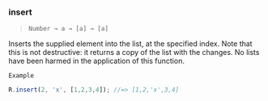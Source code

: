 ### insert

> ```Number → a → [a] → [a]```

Inserts the supplied element into the list, at the specified index. Note that this is not destructive: it returns a copy of the list with the changes. No lists have been harmed in the application of this function.

`Example`

```js
R.insert(2, 'x', [1,2,3,4]); //=> [1,2,'x',3,4]
```